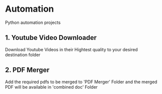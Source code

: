 # Automation
<p> Python automation projects </p>
<h2>1. Youtube Video Downloader</h2>
<p>Download Youtube Videos in their Hightest quality to your desired destination folder</p>
<h2>2. PDF Merger</h2>
<p>Add the required pdfs to be merged to 'PDF Merger' Folder and the merged PDF will be available in 'combined doc' Folder</p>
